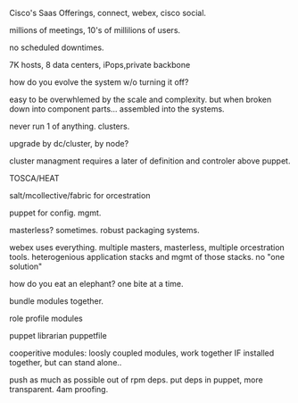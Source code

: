 Cisco's Saas Offerings, connect, webex, cisco social.

millions of meetings, 10's of millilions of users. 

no scheduled downtimes. 

7K hosts, 8 data centers, iPops,private backbone

how do you evolve the system w/o turning it off? 

easy to be overwhlemed by the scale and complexity. but when broken down into component parts...
assembled into the systems. 

never run 1 of anything. clusters.

upgrade by dc/cluster, by node?

cluster managment requires a later of definition and controler above puppet. 

TOSCA/HEAT

salt/mcollective/fabric for orcestration

puppet for config. mgmt. 

masterless? sometimes. 
robust packaging systems.

webex uses everything. multiple masters, masterless, multiple orcestration tools.
heterogenious application stacks and mgmt of those stacks. no  "one solution"

how do you eat an elephant? one bite at a time. 

bundle modules together.
 
role profile modules

puppet librarian puppetfile

cooperitive modules: loosly coupled modules, work together IF installed together, but can stand alone..

push as much as possible out of rpm deps. put deps in puppet, more transparent. 4am proofing. 

 
